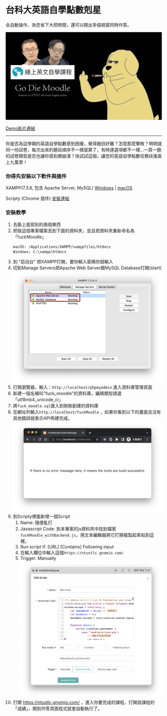 # 台科大英語自學點數剋星
全自動操作、為您省下大把時間，還可以開出多個視窗同時作答。

![banner](./note/banner.png)

[Demo影片連結](https://www.youtube.com/watch?v=NDjQtxoEI9c)

----
你是否為這學期的英語自學點數感到困擾，覺得題目好難？怎麼那麼擊敗？明明就同一份試卷，每次出來的題目順序不一樣就算了，有時連選項都不一樣...一頁一題的試卷類型是否也讓你感到頗崩潰？快試試這個，讓您的英語自學點數任務扶搖直上九萬里！

### 你得先安裝以下軟件與插件

XAMPP(7.3.6, 包含 Apache Server, MySQL) [Windows](https://sourceforge.net/projects/xampp/files/XAMPP%20Windows/7.3.6/xampp-windows-x64-7.3.6-4-VC15-installer.exe/download)  |  [macOS](https://sourceforge.net/projects/xampp/files/XAMPP%20Mac%20OS%20X/7.3.6/xampp-osx-7.3.6-4-installer.dmg/download)

Scripty (Chrome 插件) [安裝連結](https://chrome.google.com/webstore/detail/scripty-javascript-inject/milkbiaeapddfnpenedfgbfdacpbcbam?utm_source=chrome-ntp-icon)

### 安裝教學

1. 去裝上面寫到的兩個東西
2. 把我這個專案檔案丟到下面的資料夾，並且把資料夾重新命名為「fuckMoodle」
   ```
   macOS: /Applications/XAMPP/xamppfiles/htdocs
   Windows: C:\xampp\htdocs
   ```
3. 到 "启动台" 把XAMPP打開，要你輸入密碼你就輸入
4. 切到Manage Servers把Apache Web Server跟MySQL Database打開(start)
   ![xampp running sample](./note/xampp_withCircle.png)
5. 打開瀏覽器，輸入：`http://localhost/phpmyadmin` 進入資料庫管理頁面
6. 新建一個名稱叫"fuck_moodle"的資料庫，編碼類型請選「utf8mb4_unicode_ci」
7. 將`fuck_moodle.sql`匯入到剛剛創建的資料庫
8. 在網址列輸入`http://localhost/fuckMoodle` ，如果你看到以下的畫面且沒有其他錯誤就表示API佈建完成。
   ![佈建完成範例](./note/api_build_successful.png)
9. 到Scripty裡面新增一個Script
    1. Name: 隨便亂打
    2. Javascript Code: 到本專案的js資料夾中找到檔案`fuckMoodle_withBackend.js`，用文本編輯器將它打開複製起來貼到這裡。
    3. Run script if: [URL] [Contains] Following input
    4. 在輸入欄位中輸入這個`https://ntustlc.gnomio.com/`
    5. Trigger: Manually
    ![配置範例](./note/scriptyConfig.png)
10. 打開 https://ntustlc.gnomio.com/ ，進入你要完成的課程，打開該課程的「成績」，開到作答頁面程式就會自動執行了。
